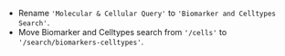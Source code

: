 - Rename `'Molecular & Cellular Query'` to `'Biomarker and Celltypes Search'`.
- Move Biomarker and Celltypes search from `'/cells'` to `'/search/biomarkers-celltypes'`.

